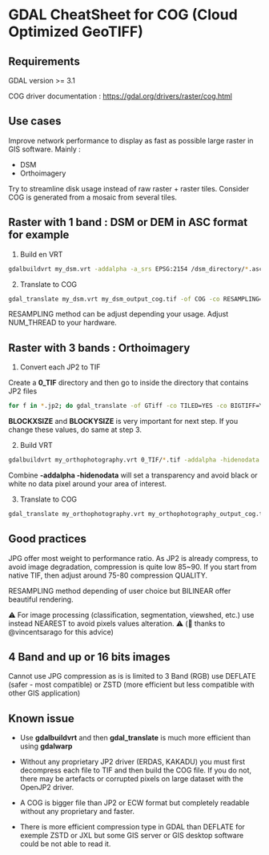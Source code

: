 # GDAL CheatSheet for COG (Cloud Optimized GeoTIFF)

## Requirements

GDAL version >= 3.1

COG driver documentation : https://gdal.org/drivers/raster/cog.html

## Use cases

Improve network performance to display as fast as possible large raster in GIS software. Mainly :
- DSM
- Orthoimagery

Try to streamline disk usage instead of raw raster + raster tiles.
Consider COG is generated from a mosaic from several tiles.

## Raster with 1 band : DSM or DEM in ASC format for example

1. Build en VRT

```bash
gdalbuildvrt my_dsm.vrt -addalpha -a_srs EPSG:2154 /dsm_directory/*.asc
```

2. Translate to COG

```bash
gdal_translate my_dsm.vrt my_dsm_output_cog.tif -of COG -co RESAMPLING=NEAREST -co OVERVIEW_RESAMPLING=NEAREST -co COMPRESS=DEFLATE -co PREDICTOR=2 -co NUM_THREADS=20 -co BIGTIFF=IF_NEEDED
```

RESAMPLING method can be adjust depending your usage.
Adjust NUM_THREAD to your hardware.

## Raster with 3 bands : Orthoimagery

1. Convert each JP2 to TIF

Create a **0_TIF** directory and then go to inside the directory that contains JP2 files

```bash
for f in *.jp2; do gdal_translate -of GTiff -co TILED=YES -co BIGTIFF=YES -co BLOCKXSIZE=512 -co BLOCKYSIZE=512 -co NUM_THREADS=20 -co COMPRESS=ZSTD -co PREDICTOR=2 ${f} ../0_TIF/${f%.*}.tif; done
```

**BLOCKXSIZE** and **BLOCKYSIZE** is very important for next step. If you change these values, do same at step 3.

2. Build VRT

```bash
gdalbuildvrt my_orthophotography.vrt 0_TIF/*.tif -addalpha -hidenodata -a_srs EPSG:2154
```

Combine **-addalpha -hidenodata** will set a transparency and avoid black or white no data pixel around your area of interest.

3. Translate to COG

```bash
gdal_translate my_orthophotography.vrt my_orthophotography_output_cog.tif -of COG -co BLOCKSIZE=512 -co OVERVIEW_RESAMPLING=BILINEAR -co COMPRESS=JPEG -co QUALITY=85 -co NUM_THREADS=ALL_CPUS -co BIGTIFF=YES
```

## Good practices

JPG offer most weight to performance ratio.
As JP2 is already compress, to avoid image degradation, compression is quite low 85~90.
If you start from native TIF, then adjust around 75-80 compression QUALITY.

RESAMPLING method depending of user choice but BILINEAR offer beautiful rendering.

:warning: For image processing (classification, segmentation, viewshed, etc.) use instead NEAREST to avoid pixels values alteration. :warning:
(:pray: thanks to @vincentsarago for this advice)

## 4 Band and up or 16 bits images

Cannot use JPG compression as is is limited to 3 Band (RGB) use DEFLATE (safer - most compatible) or ZSTD (more efficient but less compatible with other GIS application)

## Known issue

- Use **gdalbuildvrt** and then **gdal_translate** is much more efficient than using **gdalwarp**

- Without any proprietary JP2 driver (ERDAS, KAKADU) you must first decompress each file to TIF and then build the COG file.
If you do not, there may be artefacts or corrupted pixels on large dataset with the OpenJP2 driver.

- A COG is bigger file than JP2 or ECW format but completely readable without any proprietary and faster.

- There is more efficient compression type in GDAL than DEFLATE for exemple ZSTD or JXL but some GIS server or GIS desktop software could be not able to read it.